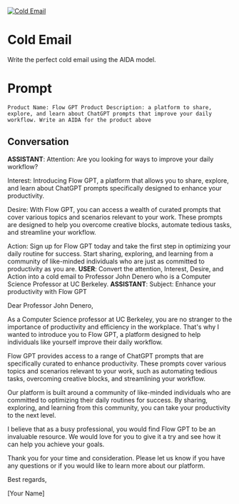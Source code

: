 
[![Cold Email](https://flow-prompt-covers.s3.us-west-1.amazonaws.com/icon/minimalist/mini_8.png)]()
# Cold Email 
Write the perfect cold email using the AIDA model.

# Prompt

```
Product Name: Flow GPT Product Description: a platform to share, explore, and learn about ChatGPT prompts that improve your daily workflow. Write an AIDA for the product above
```

## Conversation

**ASSISTANT**: Attention: Are you looking for ways to improve your daily workflow?



Interest: Introducing Flow GPT, a platform that allows you to share, explore, and learn about ChatGPT prompts specifically designed to enhance your productivity.



Desire: With Flow GPT, you can access a wealth of curated prompts that cover various topics and scenarios relevant to your work. These prompts are designed to help you overcome creative blocks, automate tedious tasks, and streamline your workflow.



Action: Sign up for Flow GPT today and take the first step in optimizing your daily routine for success. Start sharing, exploring, and learning from a community of like-minded individuals who are just as committed to productivity as you are.
**USER**: Convert the attention, Interest, Desire, and Action into a cold email to Professor John Denero who is a Computer Science Professor at UC Berkeley.
**ASSISTANT**: Subject: Enhance your productivity with Flow GPT



Dear Professor John Denero,



As a Computer Science professor at UC Berkeley, you are no stranger to the importance of productivity and efficiency in the workplace. That's why I wanted to introduce you to Flow GPT, a platform designed to help individuals like yourself improve their daily workflow.



Flow GPT provides access to a range of ChatGPT prompts that are specifically curated to enhance productivity. These prompts cover various topics and scenarios relevant to your work, such as automating tedious tasks, overcoming creative blocks, and streamlining your workflow.



Our platform is built around a community of like-minded individuals who are committed to optimizing their daily routines for success. By sharing, exploring, and learning from this community, you can take your productivity to the next level.



I believe that as a busy professional, you would find Flow GPT to be an invaluable resource. We would love for you to give it a try and see how it can help you achieve your goals.



Thank you for your time and consideration. Please let us know if you have any questions or if you would like to learn more about our platform.



Best regards,



[Your Name]


